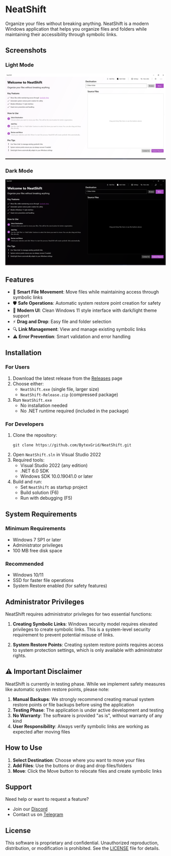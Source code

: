 # NeatShift

Organize your files without breaking anything. NeatShift is a modern Windows application that helps you organize files and folders while maintaining their accessibility through symbolic links.

## Screenshots

### Light Mode
![NeatShift Light Mode](lightmode.png)

### Dark Mode
![NeatShift Dark Mode](darkmode.png)

## Features

- 🔗 **Smart File Movement**: Move files while maintaining access through symbolic links
- 🛡️ **Safe Operations**: Automatic system restore point creation for safety
- 🎨 **Modern UI**: Clean Windows 11 style interface with dark/light theme support
- ⚡ **Drag and Drop**: Easy file and folder selection
- 🔍 **Link Management**: View and manage existing symbolic links
- ⚠️ **Error Prevention**: Smart validation and error handling

## Installation

### For Users
1. Download the latest release from the [Releases](https://github.com/BytexGrid/NeatShift/releases) page
2. Choose either:
   - `NeatShift.exe` (single file, larger size)
   - `NeatShift-Release.zip` (compressed package)
3. Run `NeatShift.exe`
   - No installation needed
   - No .NET runtime required (included in the package)

### For Developers
1. Clone the repository:
   ```
   git clone https://github.com/BytexGrid/NeatShift.git
   ```
2. Open `NeatShift.sln` in Visual Studio 2022
3. Required tools:
   - Visual Studio 2022 (any edition)
   - .NET 6.0 SDK
   - Windows SDK 10.0.19041.0 or later
4. Build and run:
   - Set `NeatShift` as startup project
   - Build solution (F6)
   - Run with debugging (F5)

## System Requirements

### Minimum Requirements
- Windows 7 SP1 or later
- Administrator privileges
- 100 MB free disk space

### Recommended
- Windows 10/11
- SSD for faster file operations
- System Restore enabled (for safety features)

## Administrator Privileges

NeatShift requires administrator privileges for two essential functions:

1. **Creating Symbolic Links**: Windows security model requires elevated privileges to create symbolic links. This is a system-level security requirement to prevent potential misuse of links.

2. **System Restore Points**: Creating system restore points requires access to system protection settings, which is only available with administrator rights.

## ⚠️ Important Disclaimer

NeatShift is currently in testing phase. While we implement safety measures like automatic system restore points, please note:

1. **Manual Backups**: We strongly recommend creating manual system restore points or file backups before using the application
2. **Testing Phase**: The application is under active development and testing
3. **No Warranty**: The software is provided "as is", without warranty of any kind
4. **User Responsibility**: Always verify symbolic links are working as expected after moving files

## How to Use

1. **Select Destination**: Choose where you want to move your files
2. **Add Files**: Use the buttons or drag and drop files/folders
3. **Move**: Click the Move button to relocate files and create symbolic links

## Support

Need help or want to request a feature?
- Join our [Discord](https://discord.gg/tc3AjBRQq9)
- Contact us on [Telegram](https://t.me/NeatShift)

## License

This software is proprietary and confidential. Unauthorized reproduction, distribution, or modification is prohibited. See the [LICENSE](LICENSE) file for details. 